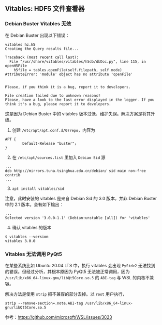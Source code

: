 ## Vitables: HDF5 文件查看器

### Debian Buster Vitables 无效

在 Debian Buster 出现以下错误：

```
vitables hz.h5                
Creating the Query results file...

Traceback (most recent call last):
  File "/usr/share/vitables/vitables/h5db/dbDoc.py", line 115, in openH5File
    h5file = tables.openFile(self.filepath, self.mode)
AttributeError: 'module' object has no attribute 'openFile'


Please, if you think it is a bug, report it to developers.

File creation failed due to unknown reasons!
Please, have a look to the last error displayed in the logger. If you think it's a bug, please report it to developers.
```

这是因为 Debian Buster 中的 vitables 版本过低，维护失误。解决方案是将其升级。

1. 创建 `/etc/apt/apt.conf.d/07repo`，内容为
```
APT {
        Default-Release "buster";
}
```

2. 在 `/etc/apt/sources.list` 里加入 `Debian Sid` 源
```
...
deb http://mirrors.tuna.tsinghua.edu.cn/debian/ sid main non-free contrib
...
```

3. `apt install vitables/sid`

注意，此时安装的 vitables 是来自 Debian Sid 的 3.0 版本，并非 Debian Buster 中的 2.1 版本。会有如下输出：

```
...
Selected version '3.0.0-1.1' (Debian:unstable [all]) for 'vitables'
```

4. 确认 vitables 的版本

```
$ vitables --version
vitables 3.0.0
```

### Vitables 无法调用 PyQt5

在某些系统比如 Ubuntu 20.04 LTS 中，执行 vitables 会出现 `PySide2` 无法找到的错误。但经过分析，其根本原因为 PyQt5 无法被正常调用，因为 `/usr/lib/x86_64-linux-gnu/libQt5Core.so.5` 的 `ABI-tag` 与 WSL 的内核不兼容。

解决方法是使用 `strip` 把不兼容的部分去掉。以 `root` 用户执行，

```
strip --remove-section=.note.ABI-tag /usr/lib/x86_64-linux-gnu/libQt5Core.so.5
```

参考：https://github.com/microsoft/WSL/issues/3023

